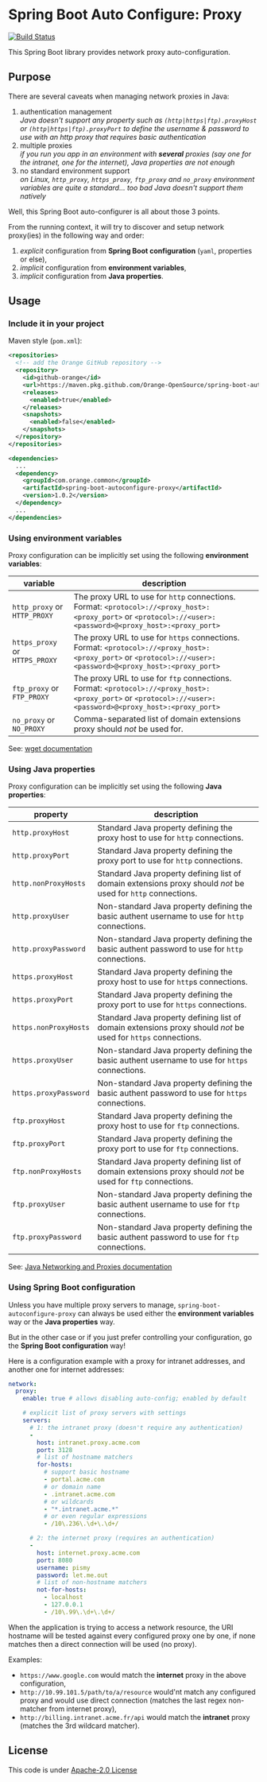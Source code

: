 # Spring Boot Auto Configure: Proxy
[![Build Status](https://travis-ci.org/Orange-OpenSource/spring-boot-autoconfigure-proxy.svg?branch=master)](https://travis-ci.org/Orange-OpenSource/spring-boot-autoconfigure-proxy)
<!-- [![Download](https://api.bintray.com/packages/orange-opensource/maven/spring-boot-autoconfigure-proxy/images/download.svg) ](https://bintray.com/orange-opensource/maven/spring-boot-autoconfigure-proxy/_latestVersion) -->

This Spring Boot library provides network proxy auto-configuration.


<a name="purpose"/>

## Purpose

There are several caveats when managing network proxies in Java:
1. authentication management \
    _Java doesn't support any property such as `(http|https|ftp).proxyHost` or `(http|https|ftp).proxyPort` to define the username & 
    password to use with an http proxy that requires basic authentication_
2. multiple proxies \
    _if you run you app in an environment with **several** proxies (say one for the intranet, one for the internet),
    Java properties are not enough_
3. no standard environment support \
    _on Linux, `http_proxy`, `https_proxy`, `ftp_proxy` and `no_proxy` environment variables are quite a standard...
    too bad Java doesn't support them natively_

Well, this Spring Boot auto-configurer is all about those 3 points.

From the running context, it will try to discover and setup network proxy(ies) in the following way and order:
1. _explicit_ configuration from **Spring Boot configuration** (`yaml`, properties or else),
2. _implicit_ configuration from **environment variables**,
3. _implicit_ configuration from **Java properties**.

<a name="usage"/>


## Usage

### Include it in your project

Maven style (`pom.xml`):

```xml
<repositories>
  <!-- add the Orange GitHub repository -->
  <repository>
    <id>github-orange</id>
    <url>https://maven.pkg.github.com/Orange-OpenSource/spring-boot-autoconfigure</url>
    <releases>
      <enabled>true</enabled>
    </releases>
    <snapshots>
      <enabled>false</enabled>
    </snapshots>
  </repository>
</repositories>

<dependencies>
  ...
  <dependency>
    <groupId>com.orange.common</groupId>
    <artifactId>spring-boot-autoconfigure-proxy</artifactId>
    <version>1.0.2</version>
  </dependency>
  ...
</dependencies>
```

### Using environment variables

Proxy configuration can be implicitly set using the following **environment variables**:

variable                       | description
------------------------------ | ------------------------------------------------
`http_proxy` or `HTTP_PROXY`   | The proxy URL to use for `http` connections. Format: `<protocol>://<proxy_host>:<proxy_port>` or `<protocol>://<user>:<password>@<proxy_host>:<proxy_port>`
`https_proxy` or `HTTPS_PROXY` | The proxy URL to use for `https` connections. Format: `<protocol>://<proxy_host>:<proxy_port>` or `<protocol>://<user>:<password>@<proxy_host>:<proxy_port>`
`ftp_proxy` or `FTP_PROXY`     | The proxy URL to use for `ftp` connections. Format: `<protocol>://<proxy_host>:<proxy_port>` or `<protocol>://<user>:<password>@<proxy_host>:<proxy_port>`
`no_proxy` or `NO_PROXY`       | Comma-separated list of domain extensions proxy should _not_ be used for.

See: [wget documentation](https://www.gnu.org/software/wget/manual/html_node/Proxies.html)


### Using Java properties

Proxy configuration can be implicitly set using the following **Java properties**:

property              | description
--------------------- | ------------------------------------------------
`http.proxyHost`      | Standard Java property defining the proxy host to use for `http` connections.
`http.proxyPort`      | Standard Java property defining the proxy port to use for `http` connections.
`http.nonProxyHosts`  | Standard Java property defining list of domain extensions proxy should _not_ be used for `http` connections.
`http.proxyUser`      | Non-standard Java property defining the basic authent username to use for `http` connections.
`http.proxyPassword`  | Non-standard Java property defining the basic authent password to use for `http` connections.
`https.proxyHost`      | Standard Java property defining the proxy host to use for `http`s connections.
`https.proxyPort`      | Standard Java property defining the proxy port to use for `https` connections.
`https.nonProxyHosts`  | Standard Java property defining list of domain extensions proxy should _not_ be used for `https` connections.
`https.proxyUser`      | Non-standard Java property defining the basic authent username to use for `https` connections.
`https.proxyPassword`  | Non-standard Java property defining the basic authent password to use for `https` connections.
`ftp.proxyHost`      | Standard Java property defining the proxy host to use for `ftp` connections.
`ftp.proxyPort`      | Standard Java property defining the proxy port to use for `ftp` connections.
`ftp.nonProxyHosts`  | Standard Java property defining list of domain extensions proxy should _not_ be used for `ftp` connections.
`ftp.proxyUser`      | Non-standard Java property defining the basic authent username to use for `ftp` connections.
`ftp.proxyPassword`  | Non-standard Java property defining the basic authent password to use for `ftp` connections.

See: [Java Networking and Proxies documentation](https://docs.oracle.com/javase/8/docs/technotes/guides/net/proxies.html)


### Using Spring Boot configuration

Unless you have multiple proxy servers to manage, `spring-boot-autoconfigure-proxy` can always be used either the 
**environment variables** way or the **Java properties** way.

But in the other case or if you just prefer controlling your configuration, go the **Spring Boot configuration** way! 

Here is a configuration example with a proxy for intranet addresses, and another one for internet addresses:

```yaml
network:
  proxy:
    enable: true # allows disabling auto-config; enabled by default

    # explicit list of proxy servers with settings
    servers:
      # 1: the intranet proxy (doesn't require any authentication)
      -
        host: intranet.proxy.acme.com
        port: 3128
        # list of hostname matchers
        for-hosts:
          # support basic hostname
          - portal.acme.com
          # or domain name
          - .intranet.acme.com
          # or wildcards
          - "*.intranet.acme.*"
          # or even regular expressions
          - /10\.236\.\d+\.\d+/

      # 2: the internet proxy (requires an authentication)
      -
        host: internet.proxy.acme.com
        port: 8080
        username: pismy
        password: let.me.out
        # list of non-hostname matchers
        not-for-hosts:
          - localhost
          - 127.0.0.1
          - /10\.99\.\d+\.\d+/
```

When the application is trying to access a network resource, the URI hostname will be tested against every configured proxy
one by one, if none matches then a direct connection will be used (no proxy).

Examples:
- `https://www.google.com` would match the **internet** proxy in the above configuration,
- `http://10.99.101.5/path/to/a/resource` would'nt match any configured proxy and would use direct connection (matches the last regex non-matcher from internet proxy),
- `http://billing.intranet.acme.fr/api` would match the **intranet** proxy (matches the 3rd wildcard matcher).

<a name="license"/>

## License

This code is under [Apache-2.0 License](LICENSE.txt)


